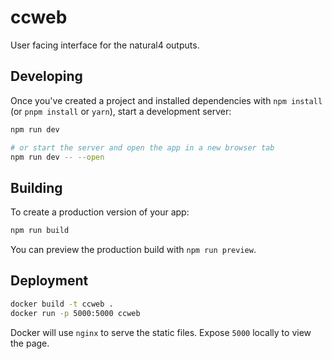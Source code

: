 # ccweb

User facing interface for the natural4 outputs.

## Developing

Once you've created a project and installed dependencies with `npm install` (or `pnpm install` or `yarn`), start a development server:

```bash
npm run dev

# or start the server and open the app in a new browser tab
npm run dev -- --open
```

## Building

To create a production version of your app:

```bash
npm run build
```

You can preview the production build with `npm run preview`.

## Deployment

```bash
docker build -t ccweb .
docker run -p 5000:5000 ccweb
```

Docker will use `nginx` to serve the static files. Expose `5000` locally to view the page.
